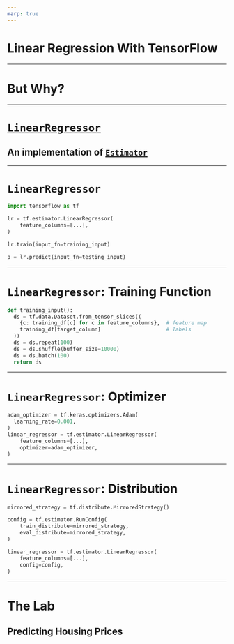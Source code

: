 ```yaml
---
marp: true
---
```


# Linear Regression With TensorFlow

<!--
We have learned about how to perform regression with scikit-learn, and we have
taken a peek at TensorFlow. Now it's time to try to train a real model using
TensorFlow.
-->

---

# But Why? 

<!--
Why would we want to build a linear regression using TensorFlow?

It's true that scikit-learn is perfectly good at linear regression (most of the time). However,
TensorFlow has some features like distributed model training that can help you
build models when you have huge amounts of data. It is also useful to learn a new tool by practicing on content that you are familiar with. 
-->

---

# [`LinearRegressor`](https://www.tensorflow.org/api_docs/python/tf/compat/v1/estimator/LinearRegressor)
## An implementation of [`Estimator`](https://www.tensorflow.org/api_docs/python/tf/compat/v1/estimator/Estimator)

<!--
In this lab we'll be using the [`LinearRegressor`](https://www.tensorflow.org/api_docs/python/tf/compat/v1/estimator/LinearRegressor)
class. `LinearRegressor` is a
[`Estimator`](https://www.tensorflow.org/api_docs/python/tf/compat/v1/estimator/Estimator).
`Estimator` is an API and programming model that was introduced in TensorFlow
version 1. It is a little more difficult to use than modern Keras-style
TensorFlow, but you will still see it used in practice, and support for it will
continue in TensorFlow 2 because the `Estimator`-style of programming works
better for some specific machine learning applications.
-->

---

# `LinearRegressor`

```python
import tensorflow as tf

lr = tf.estimator.LinearRegressor(
    feature_columns=[...],
)

lr.train(input_fn=training_input)

p = lr.predict(input_fn=testing_input)
```

<!--
Here you can see the main programming flow of the `LinearRegressor.' 

We:
1. Import TensorFlow.
1. Create an estimator class.
1. Train the estimator by passing it a function that provides data.
1. Use the model by passing it a function that provides data.
-->

---

# `LinearRegressor`: Training Function

```python
def training_input():
  ds = tf.data.Dataset.from_tensor_slices((
    {c: training_df[c] for c in feature_columns},  # feature map
    training_df[target_column]                     # labels
  ))
  ds = ds.repeat(100)
  ds = ds.shuffle(buffer_size=10000)
  ds = ds.batch(100)
  return ds
```

<!--
Here you can see what an input function might look like. The function:

1. Creates a `DataSet` object. This particular `DataSet` is just wrapping a
   bunch of Pandas `Series` objects, but `DataSet` can represent other data
   acquisition and storage strategies.
1. Set the number of times to pass the data to the model. Remember that our
   models will be using an optimizer to try to find good weights. In order to do
   this, it helps to pass the data to the model a few times.
1. Shuffles the data between repeats.
1. Defines the mini-batch size. This is the number of data points that will be
   passed to the model in each training step.

Note that repetition and batch are hyperparameters that you can change in the
model. You might find that you don't need to repeat the data as much or that you
need to repeat it more. You might find that smaller batches work better than big
batches.
-->

---

# `LinearRegressor`: Optimizer

```python
adam_optimizer = tf.keras.optimizers.Adam(
  learning_rate=0.001,
)
linear_regressor = tf.estimator.LinearRegressor(
    feature_columns=[...],
    optimizer=adam_optimizer,
)
```

<!--

Another interesting hyperparameter is the optimizer. By default
`LinearRegressor` uses the
[`Ftrl`](https://www.tensorflow.org/api_docs/python/tf/keras/optimizers/Ftrl)
optimizer; however, there are many more options. In this example we use the
[`Adam`](https://www.tensorflow.org/api_docs/python/tf/keras/optimizers/Adam)
optimizer. In this case we also manually set the learning rate. Each optimizer
has settings like this that you can change to help your model train faster and
better.

-->

---

# `LinearRegressor`: Distribution

```python
mirrored_strategy = tf.distribute.MirroredStrategy()

config = tf.estimator.RunConfig(
    train_distribute=mirrored_strategy,
    eval_distribute=mirrored_strategy,
)

linear_regressor = tf.estimator.LinearRegressor(
    feature_columns=[...],
    config=config,
)
```

<!--
In order to distribute training and evaluation across workers, you can optionally
pass the `LinearRegressor` a distribution method via config. We'll show how to
do this in the lab, though it doesn't help much on the small virtual machines
that we'll be working with.
-->

---

# The Lab
## Predicting Housing Prices

<!--
In the lab we will use United States census data to try to predict housing
prices in California. We'll examine the data, manipulate the data, and then
build and adjust a model.
-->


